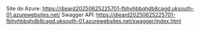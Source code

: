 Site do Azure: https://dieard20250625225701-fbhvhbbqhdb8cagd.uksouth-01.azurewebsites.net/
Swagger API: https://dieard20250625225701-fbhvhbbqhdb8cagd.uksouth-01.azurewebsites.net/swagger/index.html 
